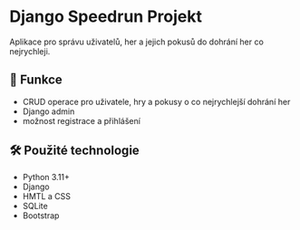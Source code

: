 # Django Speedrun Projekt

Aplikace pro správu uživatelů, her a jejich pokusů do dohrání her co nejrychleji.

## 🚀 Funkce

- CRUD operace pro uživatele, hry a pokusy o co nejrychlejší dohrání her
- Django admin
- možnost registrace a přihlášení 

## 🛠 Použité technologie

- Python 3.11+  
- Django  
- HMTL a CSS
- SQLite  
- Bootstrap  
